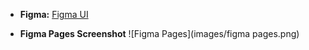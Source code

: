 - **Figma:** [Figma UI](https://www.figma.com/design/Xy5NFHVG7oQKTfRPkyxz5z/Figma-Pages?node-id=0-1&t=83fBOaoN4ldjJjzf-1)

- **Figma Pages Screenshot** ![Figma Pages](images/figma pages.png)

